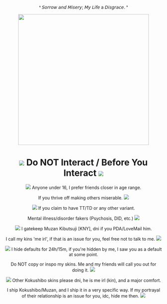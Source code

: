 <p align="center"> ❛  𝘚𝘰𝘳𝘳𝘰𝘸 𝘢𝘯𝘥 𝘔𝘪𝘴𝘦𝘳𝘺; 𝘔𝘺 𝘓𝘪𝘧𝘦 a 𝘋𝘪𝘴𝘨𝘳𝘢𝘤𝘦.  ❜
<p align="center">
<img src="https://cdn.discordapp.com/attachments/1094016567735492678/1126737518239420506/IMG_7379.jpg" width="420">
<h1 align="center"> <img src="https://kingcrimson.crd.co/assets/images/gallery05/be1209c9.gif?v=c96189b9"> Do NOT Interact / Before You Interact <img src="https://kingcrimson.crd.co/assets/images/gallery16/2884da48.gif?v=c96189b9"> </h1>
<p align="center">
 <img src="https://kingcrimson.crd.co/assets/images/gallery01/964e63bd.gif?v=c96189b9"> Anyone under 16, I prefer friends closer in age range. 
<p align="center">
If you thrive off making others miserable.  <img src="https://kingcrimson.crd.co/assets/images/gallery05/862430cb.gif?v=c96189b9">
<p align="center">
<img src="https://kingcrimson.crd.co/assets/images/gallery01/e45a6128.gif?v=c96189b9"> If you claim to have TT/TD or any other variant. 
<p align="center">
Mental illness/disorder fakers (Psychosis, DID, etc.) <img src="https://kingcrimson.crd.co/assets/images/gallery05/ae0189c3.gif?v=c96189b9">
<p align="center">
<img src="https://kingcrimson.crd.co/assets/images/gallery01/8f320a22.gif?v=c96189b9"> I gatekeep Muzan Kibutsuji [KNY], dni if you PDA/LoveMail him.
<p align="center">
I call my kins 'me irl', if that is an issue for you, feel free not to talk to me. <img src="https://kingcrimson.crd.co/assets/images/gallery05/52bc330a.gif?v=c96189b9">
<p align="center">
<img src="https://kingcrimson.crd.co/assets/images/gallery01/17692795.gif?v=c96189b9"> I hide defaults for 24h/15m, if you're hidden by me, I saw you as a default at some point.
<p align="center">
Do NOT copy or inspo my skins. Me and my friends will call you out for doing it. <img src="https://kingcrimson.crd.co/assets/images/gallery05/f4416d89.gif?v=ec2840be">
<p align="center">
<img src="https://kingcrimson.crd.co/assets/images/gallery16/8f500422.gif?v=ec2840be"> Other Kokushibo skins please dni, he is me irl (kin), and a major comfort. 
<p align="center">
I ship Kokushibo/Muzan, and I ship it in a very specific way. If my portrayal of their relationship is an issue for you, idc, hide me then. <img src="https://kingcrimson.crd.co/assets/images/gallery05/cd2c7faf.gif?v=ec2840be">
<p align="center">
</p> 
